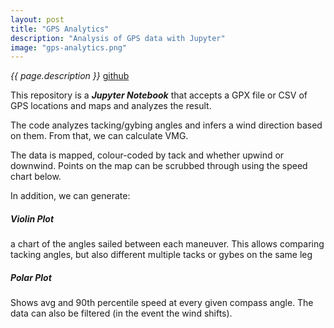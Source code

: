 ```yaml
---
layout: post
title: "GPS Analytics"
description: "Analysis of GPS data with Jupyter"
image: "gps-analytics.png"
---
```


_{{ page.description }}_ [github](https://github.com/dtredger/gpx-analytics)

This repository is a **_Jupyter Notebook_** that accepts a GPX file or CSV of GPS locations and maps and analyzes the result.

The code analyzes tacking/gybing angles and infers a wind direction based on them. From that, we can calculate VMG.

The data is mapped, colour-coded by tack and whether upwind or downwind. Points on the map can be scrubbed through using the speed chart below.

In addition, we can generate:

##### Violin Plot
 a chart of the angles sailed between each maneuver.
 This allows comparing tacking angles, but also different multiple tacks or gybes on the same leg

##### Polar Plot
Shows avg and 90th percentile speed at every given compass angle. The data can also be filtered (in the event the wind shifts).   
